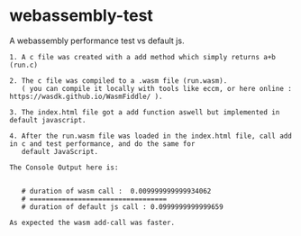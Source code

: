 # webassembly-test
A webassembly performance test vs default js.

    1. A c file was created with a add method which simply returns a+b (run.c)
    
    2. The c file was compiled to a .wasm file (run.wasm). 
       ( you can compile it locally with tools like eccm, or here online :  https://wasdk.github.io/WasmFiddle/ ).
     
    3. The index.html file got a add function aswell but implemented in default javascript. 
    
    4. After the run.wasm file was loaded in the index.html file, call add in c and test performance, and do the same for 
       default JavaScript.
       
    The Console Output here is: 


       # duration of wasm call :  0.009999999999934062
       # ==================================
       # duration of default js call : 0.0999999999999659

    As expected the wasm add-call was faster.


